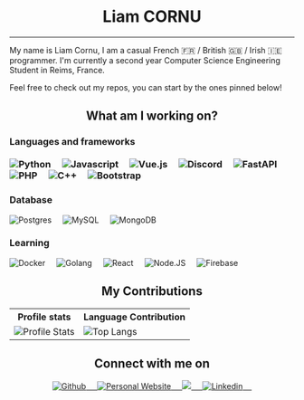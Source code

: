 <h1 align="center"><b>Liam CORNU</b></h1>
<hr/>
<p>My name is Liam Cornu, I am a casual French 🇫🇷 / British 🇬🇧 / Irish 🇮🇪 programmer. I'm currently a second year Computer Science Engineering Student in Reims, France.</p>
<p>Feel free to check out my repos, you can start by the ones pinned below!</p>

<h2 align="center">What am I working on?</h2>

<h3>Languages and frameworks
<br>
<br>
<div>
<img src="https://img.shields.io/badge/-Python-black?style=flat-square&amp;logo=python" alt="Python">&nbsp;&nbsp;&nbsp;&nbsp;
<img src="https://img.shields.io/badge/-Javascript-black?style=flat-square&amp;logo=Javascript" alt="Javascript">&nbsp;&nbsp;&nbsp;&nbsp;
<img src="https://img.shields.io/badge/-Vue.js-black?style=flat-square&amp;logo=vuedotjs" alt="Vue.js">&nbsp;&nbsp;&nbsp;&nbsp;
<img src="https://img.shields.io/badge/-Discord.py-black?style=flat-square&amp;logo=Discord" alt="Discord">&nbsp;&nbsp;&nbsp;&nbsp;
<img src="https://img.shields.io/badge/-FastAPI-black?style=flat-square&amp;logo=fastapi" alt="FastAPI">&nbsp;&nbsp;&nbsp;&nbsp;
<img src="https://img.shields.io/badge/-PHP-black?style=flat-square&amp;logo=phpstorm" alt="PHP">&nbsp;&nbsp;&nbsp;&nbsp;
<img src="https://img.shields.io/badge/-C++-black?style=flat-square&amp;logo=cplusplus" alt="C++">&nbsp;&nbsp;&nbsp;&nbsp;
<img src="https://img.shields.io/badge/-Bootstrap-black?style=flat-square&amp;logo=bootstrap&logoColor=white" alt="Bootstrap">&nbsp;&nbsp;&nbsp;&nbsp;
</div>
<h3>Database</h3>
<div>
<img src="https://img.shields.io/badge/-Postgres-black?style=flat-square&amp;logo=postgresql&logoColor=white" alt="Postgres">&nbsp;&nbsp;&nbsp;&nbsp;
<img src="https://img.shields.io/badge/-MySQL-black?style=flat-square&amp;logo=mysql&logoColor=white" alt="MySQL">&nbsp;&nbsp;&nbsp;&nbsp;
<img src="https://img.shields.io/badge/-Oracle Database-black?style=flat-square&amp;logo=oracle" alt="MongoDB">&nbsp;&nbsp;&nbsp;&nbsp;
</div>
<h3>Learning</h3>
<div>
<img src="https://img.shields.io/badge/-Docker-black?style=flat-square&amp;logo=docker" alt="Docker">&nbsp;&nbsp;&nbsp;&nbsp;
<img src="https://img.shields.io/badge/-Golang-black?style=flat-square&amp;logo=go" alt="Golang">&nbsp;&nbsp;&nbsp;&nbsp;
<img src="https://img.shields.io/badge/-React-black?style=flat-square&amp;logo=react" alt="React">&nbsp;&nbsp;&nbsp;&nbsp;
<img src="https://img.shields.io/badge/-Node.js-black?style=flat-square&amp;logo=nodedotjs" alt="Node.JS">&nbsp;&nbsp;&nbsp;&nbsp;
<img src="https://img.shields.io/badge/-Firebase-black?style=flat-square&amp;logo=firebase" alt="Firebase">&nbsp;&nbsp;&nbsp;&nbsp;
</div>

<h2 align="center">My Contributions</h2>
<p align="center">
   <table>
      <tr>
       <th>Profile stats  </th>
       <th>Language Contribution</th>
     </tr>
      <tr>
       <td><img alt="Profile Stats" src="https://github-readme-stats.vercel.app/api?username=inkapa&show_icons=true&theme=tokyonight"> </td>
       <td><img alt="Top Langs" src="https://github-readme-stats.vercel.app/api/top-langs/?username=inkapa&langs_count=10&theme=tokyonight&layout=compact&hide=html"> </td>
     </tr>
   </table>
</p>

<h2 align="center">Connect with me on</h2>
<div align="center">
<a href="https://github.com/Inkapa">
  <img src="https://img.shields.io/badge/-Github-black?style=flat-square&amp;logo=github" alt="Github">&nbsp;&nbsp;&nbsp;&nbsp;
</a>
<a href="https://liam.social">
  <img src="https://img.shields.io/badge/-Website-black?style=flat-square&amp;logo=vuedotjs&logoColor=white" alt="Personal Website">&nbsp;&nbsp;&nbsp;&nbsp;
</a>
<a href="mailto:liamco@pm.me">
  <img src="https://img.shields.io/badge/-Email-black?style=flat-square&amp;logo=protonmail&logoColor=white">&nbsp;&nbsp;&nbsp;&nbsp;
</a>
<a href="https://www.linkedin.com/in/liam-cornu/">
  <img src="https://img.shields.io/badge/-Liam Cornu-black?style=flat-square&amp;logo=LinkedIn" alt="Linkedin">&nbsp;&nbsp;&nbsp;&nbsp;
</a>
</div>
